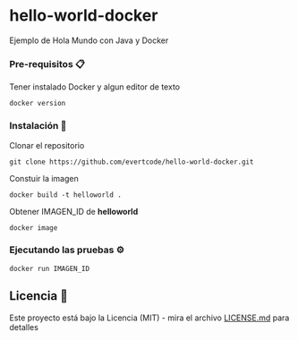 # hello-world-docker
Ejemplo de Hola Mundo con Java y Docker

### Pre-requisitos 📋
Tener instalado Docker y algun editor de texto

```
docker version
```

### Instalación 🔧

Clonar el repositorio
```
git clone https://github.com/evertcode/hello-world-docker.git
```

Constuir la imagen
```
docker build -t helloworld .
```

Obtener IMAGEN_ID de **helloworld**
```
docker image
```

### Ejecutando las pruebas ⚙️

```
docker run IMAGEN_ID
```

## Licencia 📄

Este proyecto está bajo la Licencia (MIT) - mira el archivo [LICENSE.md](LICENSE.md) para detalles

